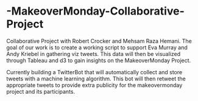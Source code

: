 # -MakeoverMonday-Collaborative-Project
Collaborative Project with Robert Crocker and Mehsam Raza Hemani. The goal of our work is to create a working script to support Eva Murray and Andy Kriebel in gathering viz tweets. This data will then be visualized through Tableau and d3 to gain insights on the MakeoverMonday Project.

Currently building a TwitterBot that will automatically collect and store tweets with a machine learning algorithm. This bot will then retweet the appropriate tweets to provide extra publicity for the makeovermonday project and its participants.
